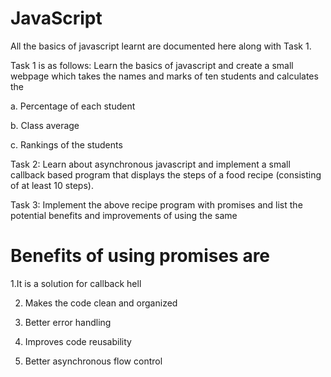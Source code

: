 # JavaScript

All the basics of javascript learnt are documented here along with Task 1.

Task 1 is as follows:
Learn the basics of javascript and create a small webpage which takes the names and marks of ten students and calculates the

a. Percentage of each student

b. Class average

c. Rankings of the students

Task 2:
Learn about asynchronous javascript and implement a small callback based program that displays the steps of a food recipe (consisting of at least 10 steps).

Task 3:
Implement the above recipe program with promises and list the potential benefits and improvements of using the same 

# Benefits of using promises are

1.It is a solution for callback hell

2. Makes the code clean and organized

4. Better error handling

6. Improves code reusability

8. Better asynchronous flow control
